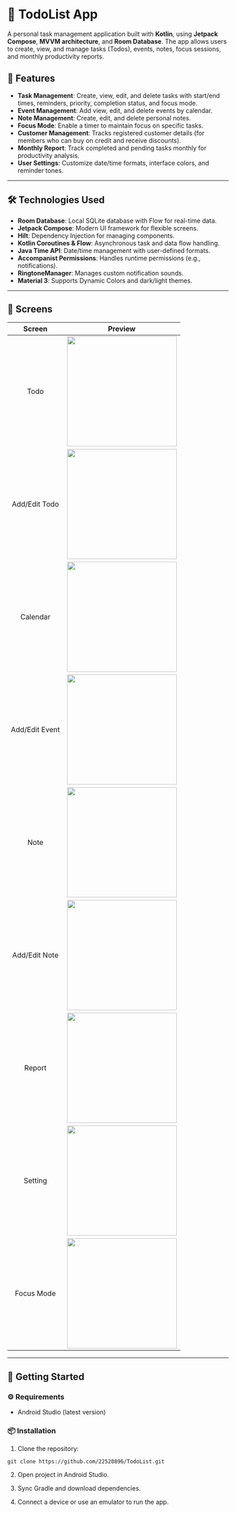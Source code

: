 # 📅 TodoList App

A personal task management application built with **Kotlin**, using **Jetpack Compose**, **MVVM architecture**, and **Room Database**. The app allows users to create, view, and manage tasks (Todos), events,  notes, focus sessions, and monthly productivity reports.


## 📌 Features
- **Task Management**: Create, view, edit, and delete tasks with start/end times, reminders, priority, completion status, and focus mode.
- **Event Management**: Add view, edit, and delete events by calendar.
- **Note Management**: Create, edit, and delete personal notes.
- **Focus Mode**: Enable a timer to maintain focus on specific tasks.
- **Customer Management**: Tracks registered customer details (for members who can buy on credit and receive discounts).
- **Monthly Report**: Track completed and pending tasks monthly for productivity analysis.
- **User Settings**: Customize date/time formats, interface colors, and reminder tones.

---

## 🛠️ Technologies Used
- **Room Database**: Local SQLite database with Flow for real-time data.
- **Jetpack Compose**: Modern UI framework for flexible screens.
- **Hilt**: Dependency Injection for managing components.
- **Kotlin Coroutines & Flow**: Asynchronous task and data flow handling.
- **Java Time API**: Date/time management with user-defined formats.
- **Accompanist Permissions**: Handles runtime permissions (e.g., notifications).
- **RingtoneManager**: Manages custom notification sounds.
- **Material 3**: Supports Dynamic Colors and dark/light themes.

---

## 📱 Screens
<div align="center">

<table style="width: 100%; border-collapse: collapse; text-align: center;">
  <thead>
    <tr>
      <th style="text-align: center;">Screen</th>
      <th style="text-align: center;">Preview</th>
    </tr>
  </thead>
  <tbody>
    <tr>
      <td style="text-align: center; vertical-align: middle;">Todo</td>
      <td style="text-align: center; vertical-align: middle;"><img src="assets/todo.jpg" width="250"/></td>
    </tr>
    <tr>
      <td style="text-align: center; vertical-align: middle;">Add/Edit Todo</td>
      <td style="text-align: center; vertical-align: middle;"><img src="assets/addTodo.jpg" width="250"/></td>
    </tr>
    <tr>
      <td style="text-align: center; vertical-align: middle;">Calendar</td>
      <td style="text-align: center; vertical-align: middle;"><img src="assets/event.jpg" width="250"/></td>
    </tr>
    <tr>
      <td style="text-align: center; vertical-align: middle;">Add/Edit Event</td>
      <td style="text-align: center; vertical-align: middle;"><img src="assets/addEvent.jpg" width="250"/></td>
    </tr>
    <tr>
      <td style="text-align: center; vertical-align: middle;">Note</td>
      <td style="text-align: center; vertical-align: middle;"><img src="assets/note.jpg" width="250"/></td>
    </tr>
    <tr>
      <td style="text-align: center; vertical-align: middle;">Add/Edit Note</td>
      <td style="text-align: center; vertical-align: middle;"><img src="assets/addNote.jpg" width="250"/></td>
    </tr>
    <tr>
      <td style="text-align: center; vertical-align: middle;">Report</td>
      <td style="text-align: center; vertical-align: middle;"><img src="assets/report.jpg" width="250"/></td>
    </tr>
    <tr>
      <td style="text-align: center; vertical-align: middle;">Setting</td>
      <td style="text-align: center; vertical-align: middle;"><img src="assets/setting.jpg" width="250"/></td>
    </tr>  
    <tr>
      <td style="text-align: center; vertical-align: middle;">Focus Mode</td>
      <td style="text-align: center; vertical-align: middle;"><img src="assets/focus.jpg" width="250"/></td>
    </tr>  
  </tbody>
</table>

</div>

---

## 🚀 Getting Started

### ⚙️ Requirements
- Android Studio (latest version)

### 📦 Installation

1. Clone the repository:
```
git clone https://github.com/22520896/TodoList.git
```

2. Open project in Android Studio.

3. Sync Gradle and download dependencies.

4. Connect a device or use an emulator to run the app.
